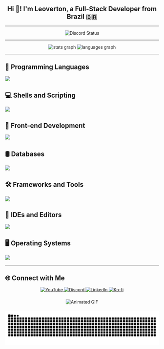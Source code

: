<h2 align="center">Hi 👋! I'm Leoverton, a Full-Stack Developer from Brazil 🇧🇷</h2>

---

<div align="center">
  <img src="https://discord.c99.nl/widget/theme-4/850088365306937434.png" alt="Discord Status" />
</div>

---

<div align="center">
  <img src="https://github-readme-stats.vercel.app/api?username=TXG0Fk3&hide_title=false&hide_rank=false&show_icons=true&include_all_commits=true&count_private=true&disable_animations=false&card_width=420&theme=catppuccin_mocha&locale=en&hide_border=false" height="185" alt="stats graph"  />
  <img src="https://github-readme-stats.vercel.app/api/top-langs?username=TXG0Fk3&locale=en&hide_title=false&layout=compact&card_width=420&langs_count=8&theme=catppuccin_mocha&hide_border=false" height="185" alt="languages graph"  />
</div>

---

## 🧠 Programming Languages
<a href="https://skillicons.dev" align="left">
  <img src="https://skillicons.dev/icons?i=c,cpp,cs,python,rust&theme=dark" />
</a>

## 💻 Shells and Scripting
<a href="https://skillicons.dev" align="left">
  <img src="https://skillicons.dev/icons?i=powershell,bash&theme=dark" />
</a>

## 🎨 Front-end Development
<a href="https://skillicons.dev" align="left">
  <img src="https://skillicons.dev/icons?i=css,html,js&theme=dark" />
</a>

## 🛢️ Databases
<a href="https://skillicons.dev" align="left">
  <img src="https://skillicons.dev/icons?i=mysql,sqlite,postgres&theme=dark" />
</a>

## 🛠️ Frameworks and Tools
<a href="https://skillicons.dev" align="left">
  <img src="https://skillicons.dev/icons?i=dotnet,gtk,docker&theme=dark" />
</a>

## 🧰 IDEs and Editors
<a href="https://skillicons.dev" align="left">
  <img src="https://skillicons.dev/icons?i=visualstudio,vscode,vim&theme=dark" />
</a>

## 🖥️ Operating Systems
<a href="https://skillicons.dev" align="left">
  <img src="https://skillicons.dev/icons?i=windows,arch,linux&theme=dark" />
</a>

---

## 🌐 Connect with Me
<div align="center">
  <a href="https://www.youtube.com/@txg0fk3" target="_blank">
    <img src="https://img.shields.io/static/v1?message=YouTube&logo=youtube&label=&color=FF0000&logoColor=white&style=flat" height="30" alt="YouTube" />
  </a>
  <a href="https://discord.com/users/txg0fk3" target="_blank">
    <img src="https://img.shields.io/static/v1?message=Discord&logo=discord&label=&color=7289DA&logoColor=white&style=flat" height="30" alt="Discord" />
  </a>
  <a href="https://www.linkedin.com/in/leoverton-barros-xavier-565111307/" target="_blank">
    <img src="https://img.shields.io/static/v1?message=LinkedIn&logo=linkedin&label=&color=0077B5&logoColor=white&style=flat" height="30" alt="LinkedIn" />
  </a>
  <a href="https://ko-fi.com/txg0fk3" target="_blank">
    <img src="https://img.shields.io/static/v1?message=Ko-fi&logo=ko-fi&label=&color=F16061&logoColor=white&style=flat" height="30" alt="Ko-fi" />
  </a>
</div>

###

<div align="center">
  <img src="https://64.media.tumblr.com/c54cc0334dc72952b8c3e3cd235c24c6/ca4cffc55a37b1a4-be/s540x810/1e1a368c80b667f69ceaa1890bbb584b3a387eb8.gif" height="200" alt="Animated GIF" />
</div>

###

<div align="center">
  <img src="https://raw.githubusercontent.com/TXG0Fk3/TXG0Fk3/output/snake.svg" alt="Snake animation" />
</div>
